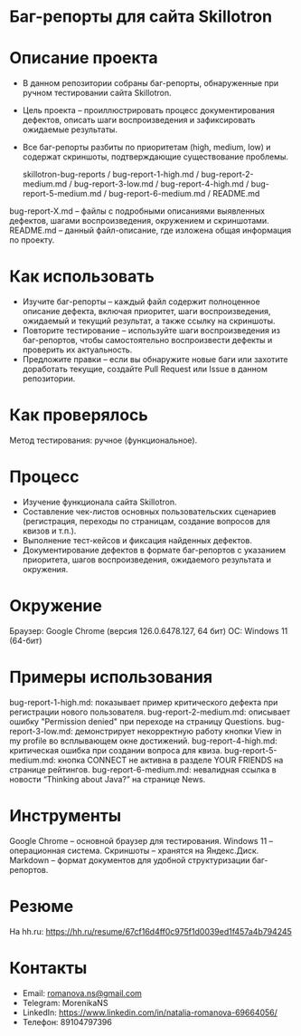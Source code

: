 # Баг-репорты для сайта Skillotron

# Описание проекта
- В данном репозитории собраны баг-репорты, обнаруженные при ручном тестировании сайта Skillotron. 
- Цель проекта – проиллюстрировать процесс документирования дефектов, описать шаги воспроизведения и зафиксировать ожидаемые результаты.
- Все баг-репорты разбиты по приоритетам (high, medium, low) и содержат скриншоты, подтверждающие существование проблемы.

  skillotron-bug-reports
/ bug-report-1-high.md 
/ bug-report-2-medium.md 
/ bug-report-3-low.md 
/ bug-report-4-high.md 
/ bug-report-5-medium.md 
/ bug-report-6-medium.md 
/ README.md

bug-report-X.md – файлы с подробными описаниями выявленных дефектов, шагами воспроизведения, окружением и скриншотами.
README.md – данный файл-описание, где изложена общая информация по проекту.

# Как использовать
- Изучите баг-репорты – каждый файл содержит полноценное описание дефекта, включая приоритет, шаги воспроизведения, ожидаемый и текущий результат, а также ссылку на скриншоты.
- Повторите тестирование – используйте шаги воспроизведения из баг-репортов, чтобы самостоятельно воспроизвести дефекты и проверить их актуальность.
- Предложите правки – если вы обнаружите новые баги или захотите доработать текущие, создайте Pull Request или Issue в данном репозитории.

# Как проверялось
Метод тестирования: ручное (функциональное).

# Процесс
- Изучение функционала сайта Skillotron.
- Составление чек-листов основных пользовательских сценариев (регистрация, переходы по страницам, создание вопросов для квизов и т.п.).
- Выполнение тест-кейсов и фиксация найденных дефектов.
- Документирование дефектов в формате баг-репортов с указанием приоритета, шагов воспроизведения, ожидаемого результата и окружения.

# Окружение
Браузер: Google Chrome (версия 126.0.6478.127, 64 бит)
ОС: Windows 11 (64-бит)

# Примеры использования
bug-report-1-high.md: показывает пример критического дефекта при регистрации нового пользователя.
bug-report-2-medium.md: описывает ошибку "Permission denied" при переходе на страницу Questions.
bug-report-3-low.md: демонстрирует некорректную работу кнопки View in my profile во всплывающем окне достижений.
bug-report-4-high.md: критическая ошибка при создании вопроса для квиза.
bug-report-5-medium.md: кнопка CONNECT не активна в разделе YOUR FRIENDS на странице рейтингов.
bug-report-6-medium.md: невалидная ссылка в новости “Thinking about Java?” на странице News.

# Инструменты
Google Chrome – основной браузер для тестирования.
Windows 11 – операционная система.
Скриншоты – хранятся на Яндекс.Диск.
Markdown – формат документов для удобной структуризации баг-репортов.

# Резюме
На hh.ru: https://hh.ru/resume/67cf16d4ff0c975f1d0039ed1f457a4b794245

# Контакты
- Email: romanova.ns@gmail.com
- Telegram: MorenikaNS
- LinkedIn: https://www.linkedin.com/in/natalia-romanova-69664056/
- Телефон: 89104797396
